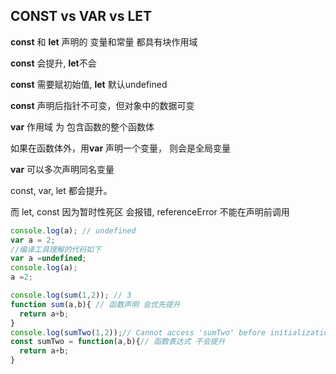 ## CONST vs VAR vs LET

**const** 和 **let** 声明的 变量和常量 都具有块作用域

**const** 会提升, **let**不会

**const** 需要赋初始值, **let** 默认undefined

**const** 声明后指针不可变，但对象中的数据可变



**var** 作用域 为 包含函数的整个函数体

如果在函数体外，用**var** 声明一个变量， 则会是全局变量

**var** 可以多次声明同名变量



const, var, let 都会提升。

而 let, const 因为暂时性死区 会报错, referenceError 不能在声明前调用

```javascript
console.log(a); // undefined
var a = 2;
//编译工具理解的代码如下
var a =undefined;
console.log(a);
a =2;
```



```javascript
console.log(sum(1,2)); // 3
function sum(a,b){ // 函数声明 会优先提升
  return a+b;
}
console.log(sumTwo(1,2));// Cannot access 'sumTwo' before initialization 
const sumTwo = function(a,b){// 函数表达式 不会提升
  return a+b;
}
```

